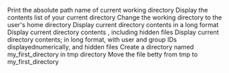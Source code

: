 Print the absolute path name of current working directory
Display the contents list of your current directory
Change the working directory to the user's home directory
Display current directory contents in a long format
Display current directory contents , including hidden files
Display current directory contents; in long format, with user and group IDs displayednumerically, and hidden files
Create a directory named my_first_directory in tmp directory
Move the file betty from tmp to my_first_directory 
